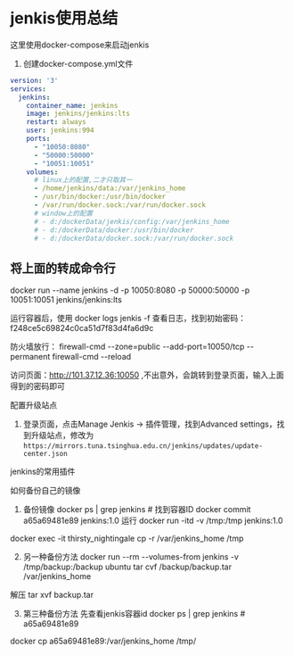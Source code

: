 # jenkis使用总结

这里使用docker-compose来启动jenkis

1. 创建docker-compose.yml文件

```yaml
version: '3'
services:
  jenkins:
    container_name: jenkins
    image: jenkins/jenkins:lts
    restart: always
    user: jenkins:994
    ports: 
      - "10050:8080"
      - "50000:50000"
      - "10051:10051"
    volumes:
      # linux上的配置,二才只取其一
      - /home/jenkins/data:/var/jenkins_home
      - /usr/bin/docker:/usr/bin/docker
      - /var/run/docker.sock:/var/run/docker.sock
      # window上的配置
      # - d:/dockerData/jenkis/config:/var/jenkins_home
      # - d:/dockerData/docker:/usr/bin/docker
      # - d:/dockerData/docker.sock:/var/run/docker.sock
```

## 将上面的转成命令行

docker run --name jenkins -d -p 10050:8080 -p 50000:50000 -p 10051:10051  jenkins/jenkins:lts

运行容器后，使用
docker logs jenkis -f 查看日志，找到初始密码： f248ce5c69824c0ca51d7f83d4fa6d9c

防火墙放行：
firewall-cmd --zone=public --add-port=10050/tcp --permanent
firewall-cmd --reload

访问页面：<http://101.37.12.36:10050> ,不出意外，会跳转到登录页面，输入上面得到的密码即可

配置升级站点

1. 登录页面，点击Manage Jenkis -> 插件管理，找到Advanced settings，找到升级站点，修改为 `https://mirrors.tuna.tsinghua.edu.cn/jenkins/updates/update-center.json`

jenkins的常用插件


如何备份自己的镜像

1. 备份镜像
docker ps | grep jenkins    # 找到容器ID
docker commit  a65a69481e89 jenkins:1.0
运行
docker run -itd -v /tmp:/tmp  jenkins:1.0

docker exec -it thirsty_nightingale cp -r /var/jenkins_home /tmp

2. 另一种备份方法
 docker run  --rm --volumes-from jenkins -v  /tmp/backup:/backup ubuntu tar cvf /backup/backup.tar /var/jenkins_home

 解压
 tar xvf backup.tar

3. 第三种备份方法
 先查看jenkis容器id
 docker ps | grep jenkins  # a65a69481e89

 docker cp a65a69481e89:/var/jenkins_home /tmp/
